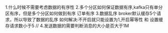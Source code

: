 1.什么时候不需要考虑数据的有序性
2.多个分区如何保证数据有序,kafka只有单分区有序，但是多个分区如何做到有序 订单有序
3.数据乱序 broker默认缓存5个请求，所以导致了数据的乱序
如何解决:不开启就只能设置为1,开启幂等性 和 设置缓存请求数小于5
// 4.发送数据的需要判断消息的大小是否大于1M